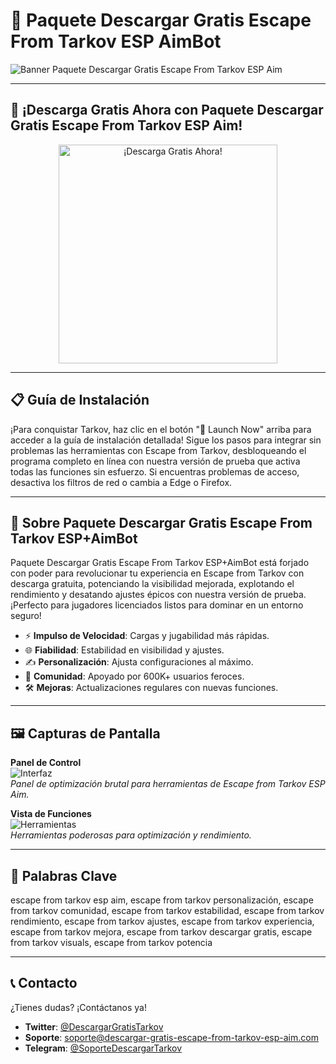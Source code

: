 # 🚀 Paquete Descargar Gratis Escape From Tarkov ESP AimBot

![Banner Paquete Descargar Gratis Escape From Tarkov ESP Aim](https://i.ytimg.com/vi/m3wvBQ7orz8/maxresdefault_live.jpg)

---

## 🎯 ¡Descarga Gratis Ahora con Paquete Descargar Gratis Escape From Tarkov ESP Aim!

<div align="center">
  <a href="https://descargar-gratis-escape-from-tarkov-esp.github.io/Descargar-Gratis-Escape-From-Tarkov-ESP-Aimbot/" target="_blank">
    <img 
      src="https://img.shields.io/badge/🚀 Launch Now-6f00ff?style=for-the-badge&logo=github&logoColor=white&labelColor=1A252F"
      alt="¡Descarga Gratis Ahora!"
      width="350"
    />
  </a>
</div>

---

## 📋 Guía de Instalación

¡Para conquistar Tarkov, haz clic en el botón "🚀 Launch Now" arriba para acceder a la guía de instalación detallada! Sigue los pasos para integrar sin problemas las herramientas con Escape from Tarkov, desbloqueando el programa completo en línea con nuestra versión de prueba que activa todas las funciones sin esfuerzo. Si encuentras problemas de acceso, desactiva los filtros de red o cambia a Edge o Firefox.

---

## 📖 Sobre Paquete Descargar Gratis Escape From Tarkov ESP+AimBot

Paquete Descargar Gratis Escape From Tarkov ESP+AimBot está forjado con poder para revolucionar tu experiencia en Escape from Tarkov con descarga gratuita, potenciando la visibilidad mejorada, explotando el rendimiento y desatando ajustes épicos con nuestra versión de prueba. ¡Perfecto para jugadores licenciados listos para dominar en un entorno seguro!

- ⚡ **Impulso de Velocidad**: Cargas y jugabilidad más rápidas.  
- 🌐 **Fiabilidad**: Estabilidad en visibilidad y ajustes.  
- ✍️ **Personalización**: Ajusta configuraciones al máximo.  
- 🤝 **Comunidad**: Apoyado por 600K+ usuarios feroces.  
- 🛠 **Mejoras**: Actualizaciones regulares con nuevas funciones.

---

## 🖼 Capturas de Pantalla

**Panel de Control**  
![Interfaz](https://i.ytimg.com/vi/VhPxEtWgxOI/maxresdefault.jpg)  
*Panel de optimización brutal para herramientas de Escape from Tarkov ESP Aim.*

**Vista de Funciones**  
![Herramientas](https://www.skycheats.com/uploads/monthly_2024_06/5.webp.ce24cbe29bb6a56afe136e44cb57adc3.webp)  
*Herramientas poderosas para optimización y rendimiento.*

---

## 🔑 Palabras Clave

escape from tarkov esp aim, escape from tarkov personalización, escape from tarkov comunidad, escape from tarkov estabilidad, escape from tarkov rendimiento, escape from tarkov ajustes, escape from tarkov experiencia, escape from tarkov mejora, escape from tarkov descargar gratis, escape from tarkov visuals, escape from tarkov potencia

---

## 📞 Contacto

¿Tienes dudas? ¡Contáctanos ya!  
- **Twitter**: [@DescargarGratisTarkov](https://twitter.com/DescargarGratisTarkov)  
- **Soporte**: [soporte@descargar-gratis-escape-from-tarkov-esp-aim.com](mailto:soporte@descargar-gratis-escape-from-tarkov-esp-aim.com)  
- **Telegram**: [@SoporteDescargarTarkov](https://t.me/SoporteDescargarTarkov)
